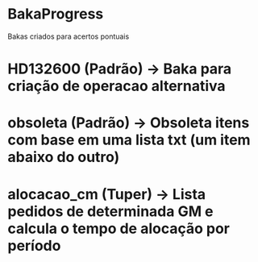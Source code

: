 # BakaProgress
Bakas criados para acertos pontuais

# HD132600 (Padrão) -> Baka para criação de operacao alternativa
# obsoleta (Padrão) -> Obsoleta itens com base em uma lista txt (um item abaixo do outro)
# alocacao_cm (Tuper) -> Lista pedidos de determinada GM e calcula o tempo de alocação por período
